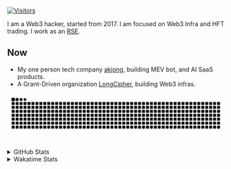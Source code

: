 <!-- markdownlint-disable MD041 MD010 MD033 -->
[![Visitors](https://api.visitorbadge.io/api/daily?path=Akagi201%2FAkagi201&label=Visitors%20Today&countColor=%2337d67a)](https://visitorbadge.io/status?path=Akagi201%2FAkagi201)

I am a Web3 hacker, started from 2017. I am focused on Web3 Infra and HFT trading.
I work as an [RSE](https://us-rse.org/about/what-is-an-rse/).

## Now

* My one person tech company [akjong](https://github.com/akjong), building MEV bot, and AI SaaS products.
* A Grant-Driven organization [LongCipher](https://github.com/longcipher), building Web3 infras.

[![github contribution grid snake animation](https://raw.githubusercontent.com/Akagi201/Akagi201/output/github-contribution-grid-snake.svg#gh-light-mode-only)](https://github.com/Akagi201)

<details>
<summary>GitHub Stats</summary>
  <a href="https://github.com/Akagi201"><img alt="Profile Detail" src="https://raw.githubusercontent.com/Akagi201/Akagi201/master/profile-summary-card-output/dracula/0-profile-details.svg" /></a>
  <a href="https://github.com/Akagi201"><img alt="Github Stats" src="https://raw.githubusercontent.com/Akagi201/Akagi201/master/profile-summary-card-output/dracula/3-stats.svg" /></a>
  <a href="https://github.com/Akagi201"><img alt="Lang By Commits" src="https://raw.githubusercontent.com/Akagi201/Akagi201/master/profile-summary-card-output/dracula/2-most-commit-language.svg" /></a>
</details>

<details>
<summary>Wakatime Stats</summary>
<br>

<!--START_SECTION:waka-->

```txt
From: 07 September 2025 - To: 14 September 2025

Total Time: 17 hrs 59 mins

Other        6 hrs 42 mins   █████████▒░░░░░░░░░░░░░░░   37.26 %
sh           4 hrs 47 mins   ██████▓░░░░░░░░░░░░░░░░░░   26.58 %
TypeScript   2 hrs 3 mins    ███░░░░░░░░░░░░░░░░░░░░░░   11.45 %
Rust         1 hr 30 mins    ██░░░░░░░░░░░░░░░░░░░░░░░   08.38 %
JSON         1 hr 22 mins    ██░░░░░░░░░░░░░░░░░░░░░░░   07.63 %
Markdown     34 mins         ▓░░░░░░░░░░░░░░░░░░░░░░░░   03.19 %
Python       22 mins         ▓░░░░░░░░░░░░░░░░░░░░░░░░   02.10 %
INI          16 mins         ▒░░░░░░░░░░░░░░░░░░░░░░░░   01.57 %
TOML         16 mins         ▒░░░░░░░░░░░░░░░░░░░░░░░░   01.49 %
Bash         1 min           ░░░░░░░░░░░░░░░░░░░░░░░░░   00.16 %
```

<!--END_SECTION:waka-->

</details>
